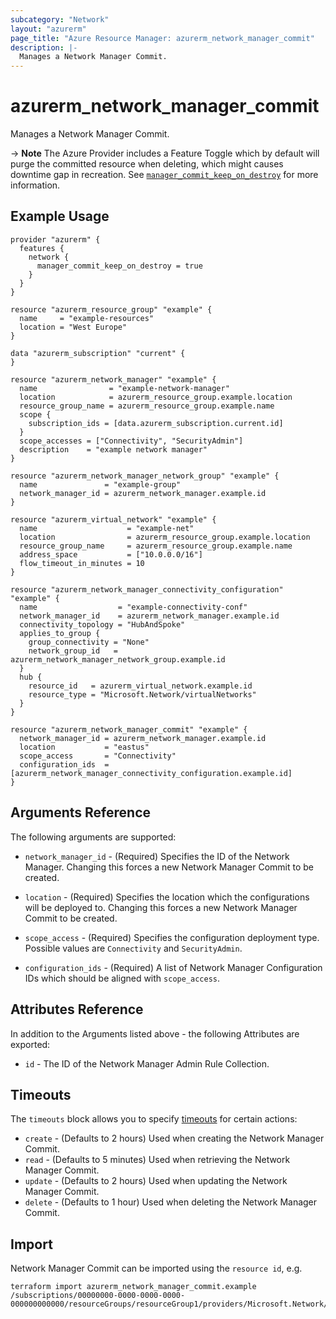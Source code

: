 ```yaml
---
subcategory: "Network"
layout: "azurerm"
page_title: "Azure Resource Manager: azurerm_network_manager_commit"
description: |-
  Manages a Network Manager Commit.
---
```


# azurerm_network_manager_commit

Manages a Network Manager Commit.

-> **Note** The Azure Provider includes a Feature Toggle which by default will purge the committed resource when deleting, which might causes downtime gap in recreation. See [`manager_commit_keep_on_destroy`](https://registry.terraform.io/providers/hashicorp/azurerm/latest/docs/guides/features-block#manager_commit_keep_on_destroy) for more information. 

## Example Usage

```hcl
provider "azurerm" {
  features {
    network {
      manager_commit_keep_on_destroy = true
    }
  }
}

resource "azurerm_resource_group" "example" {
  name     = "example-resources"
  location = "West Europe"
}

data "azurerm_subscription" "current" {
}

resource "azurerm_network_manager" "example" {
  name                = "example-network-manager"
  location            = azurerm_resource_group.example.location
  resource_group_name = azurerm_resource_group.example.name
  scope {
    subscription_ids = [data.azurerm_subscription.current.id]
  }
  scope_accesses = ["Connectivity", "SecurityAdmin"]
  description    = "example network manager"
}

resource "azurerm_network_manager_network_group" "example" {
  name               = "example-group"
  network_manager_id = azurerm_network_manager.example.id
}

resource "azurerm_virtual_network" "example" {
  name                    = "example-net"
  location                = azurerm_resource_group.example.location
  resource_group_name     = azurerm_resource_group.example.name
  address_space           = ["10.0.0.0/16"]
  flow_timeout_in_minutes = 10
}

resource "azurerm_network_manager_connectivity_configuration" "example" {
  name                  = "example-connectivity-conf"
  network_manager_id    = azurerm_network_manager.example.id
  connectivity_topology = "HubAndSpoke"
  applies_to_group {
    group_connectivity = "None"
    network_group_id   = azurerm_network_manager_network_group.example.id
  }
  hub {
    resource_id   = azurerm_virtual_network.example.id
    resource_type = "Microsoft.Network/virtualNetworks"
  }
}

resource "azurerm_network_manager_commit" "example" {
  network_manager_id = azurerm_network_manager.example.id
  location           = "eastus"
  scope_access       = "Connectivity"
  configuration_ids  = [azurerm_network_manager_connectivity_configuration.example.id]
}
```

## Arguments Reference

The following arguments are supported:

* `network_manager_id` - (Required) Specifies the ID of the Network Manager. Changing this forces a new Network Manager Commit to be created.

* `location` - (Required) Specifies the location which the configurations will be deployed to. Changing this forces a new Network Manager Commit to be created.

* `scope_access` - (Required) Specifies the configuration deployment type. Possible values are `Connectivity` and `SecurityAdmin`.

* `configuration_ids` - (Required) A list of Network Manager Configuration IDs which should be aligned with `scope_access`.

## Attributes Reference

In addition to the Arguments listed above - the following Attributes are exported:

* `id` - The ID of the Network Manager Admin Rule Collection.

## Timeouts

The `timeouts` block allows you to specify [timeouts](https://www.terraform.io/language/resources/syntax#operation-timeouts) for certain actions:

* `create` - (Defaults to 2 hours) Used when creating the Network Manager Commit.
* `read` - (Defaults to 5 minutes) Used when retrieving the Network Manager Commit.
* `update` - (Defaults to 2 hours) Used when updating the Network Manager Commit.
* `delete` - (Defaults to 1 hour) Used when deleting the Network Manager Commit.

## Import

Network Manager Commit can be imported using the `resource id`, e.g.

```shell
terraform import azurerm_network_manager_commit.example /subscriptions/00000000-0000-0000-0000-000000000000/resourceGroups/resourceGroup1/providers/Microsoft.Network/networkManagers/networkManager1/commit|eastus|Connectivity
```

